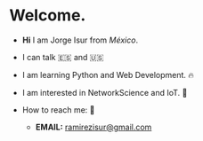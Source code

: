 # Welcome.


- **Hi** I am Jorge Isur from *México*.

- I can talk :es: and :us: 

- I am learning Python and Web Development. :fire:

-  I am interested in NetworkScience and IoT. :japanese_ogre:

- How to reach me: :speech_balloon:
    - **EMAIL:** ramirezisur@gmail.com

                                                      
